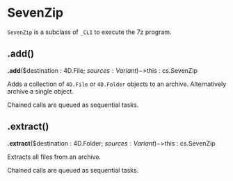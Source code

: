 # SevenZip

`SevenZip` is a subclass of `_CLI` to execute the 7z program. 

## .add()

**.add**($destination : 4D.File; $sources : Variant)->$this : cs.SevenZip

Adds a collection of `4D.File` or `4D.Folder` objects to an archive. Alternatively archive a single object.

Chained calls are queued as sequential tasks.

## .extract()

**.extract**($destination : 4D.Folder; $sources : Variant)->$this : cs.SevenZip

Extracts all files from an archive.

Chained calls are queued as sequential tasks.
